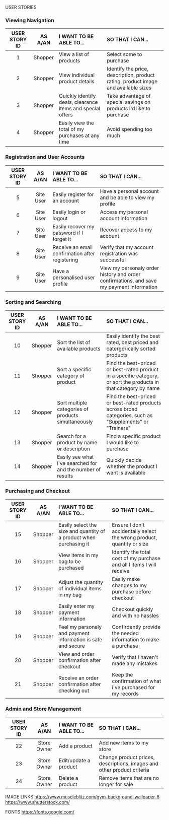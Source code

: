 USER STORIES

### Viewing Navigation

| USER STORY ID | AS A/AN | I WANT TO BE ABLE TO... | SO THAT I CAN... |
|:-------------:|:-------:|:----------------------- |:---------------- |
| 1 | Shopper | View a list of products | Select some to purchase |
| 2 | Shopper | View individual product details | Identify the price, description, product rating, product image and available sizes |
| 3 | Shopper | Quickly identify deals, clearance items and special offers | Take advantage of special savings on products i'd like to purchase |
| 4 | Shopper | Easily view the total of my purchases at any time | Avoid spending too much |

### Registration and User Accounts

| USER STORY ID | AS A/AN | I WANT TO BE ABLE TO... | SO THAT I CAN... |
|:-------------:|:-------:|:----------------------- |:---------------- |
| 5 | Site User | Easily register for an account | Have a personal account and be able to view my profile |
| 6 | Site User | Easily login or logout | Access my personal account information |
| 7 | Site User | Easily recover my password if I forget it | Recover access to my account |
| 8 | Site User | Receive an email confirmation after registering | Verify that my account registration was successful |
| 9 | Site User | Have a personalised user profile | View my personaly order history and order confirmations, and save my payment information |

### Sorting and Searching

| USER STORY ID | AS A/AN | I WANT TO BE ABLE TO... | SO THAT I CAN... |
|:-------------:|:-------:|:----------------------- |:---------------- |
| 10 | Shopper | Sort the list of available products | Easily identify the best rated, best priced and catergorically sorted products |
| 11 | Shopper | Sort a specific category of product | Find the best-priced or best-rated product in a specific category, or sort the products in that category by name |
| 12 | Shopper | Sort multiple categories of products simultaneously | Find the best-priced or best-rated products across broad categories, such as "Supplements" or "Trainers" |
| 13 | Shopper | Search for a product by name or description | Find a specific product I would like to purchase |
| 14 | Shopper | Easily see what i've searched for and the number of results | Quickly decide whether the product I want is available |

### Purchasing and Checkout

| USER STORY ID | AS A/AN | I WANT TO BE ABLE TO... | SO THAT I CAN... |
|:-------------:|:-------:|:----------------------- |:---------------- |
| 15 | Shopper | Easily select the size and quantity of a product when purchasing it | Ensure I don't accidentally select the wrong product, quantity or size |
| 16 | Shopper | View items in my bag to be purchased | Identify the total cost of my purchase and all I items I will receive |
| 17 | Shopper | Adjust the quantity of individual items in my bag | Easily make changes to my purchase before checkout |
| 18 | Shopper | Easily enter my payment information | Checkout quickly and with no hassles |
| 19 | Shopper | Feel my personaly and payment information is safe and secure | Confirdently provide the needed information to make a purchase |
| 20 | Shopper | View and order confirmation after checkout | Verify that I haven't made any mistakes |
| 21 | Shopper | Receive an order confirmation after checking out | Keep the confirmation of what i've purchased for my records |

### Admin and Store Management

| USER STORY ID | AS A/AN | I WANT TO BE ABLE TO... | SO THAT I CAN... |
|:-------------:|:-------:|:----------------------- |:---------------- |
| 22 | Store Owner | Add a product | Add new items to my store |
| 23 | Store Owner | Edit/update a product | Change product prices, descriptions, images and other product criteria |
| 24 | Store Owner | Delete a product | Remove items that are no longer for sale |


IMAGE LINKS
https://www.muscleblitz.com/gym-background-wallpaper-8
https://www.shutterstock.com/

FONTS
https://fonts.google.com/

